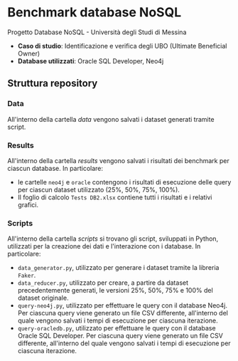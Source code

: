 # Benchmark database NoSQL
Progetto Database NoSQL - Università degli Studi di Messina

- **Caso di studio**: Identificazione e verifica degli UBO (Ultimate Beneficial Owner)
- **Database utilizzati**: Oracle SQL Developer, Neo4j

## Struttura repository

### Data
All'interno della cartella *data* vengono salvati i dataset generati tramite script.
### Results
All'interno della cartella *results* vengono salvati i risultati dei benchmark per ciascun database. In particolare:
- le cartelle `neo4j` e `oracle` contengono i risultati di esecuzione delle query per ciascun dataset utilizzato (25%, 50%, 75%, 100%).
- Il foglio di calcolo `Tests DB2.xlsx` contiene tutti i risultati e i relativi grafici.
### Scripts
All'interno della cartella *scripts* si trovano gli script, sviluppati in Python, utilizzati per la creazione dei dati e l'interazione con i database. In particolare:
- `data_generator.py`, utilizzato per generare i dataset tramite la libreria `Faker`.
- `data_reducer.py`, utilizzato per creare, a partire da dataset precedentemente generati, le versioni 25%, 50%, 75% e 100% del dataset originale.
- `query-neo4j.py`, utilizzato per effettuare le query con il database Neo4j. Per ciascuna query viene generato un file CSV differente, all'interno del quale vengono salvati i tempi di esecuzione per ciascuna iterazione.
- `query-oracledb.py`, utilizzato per effettuare le query con il database Oracle SQL Developer. Per ciascuna query viene generato un file CSV differente, all'interno del quale vengono salvati i tempi di esecuzione per ciascuna iterazione.
